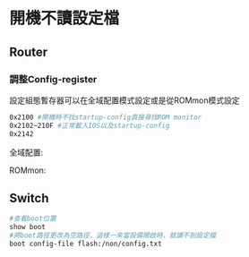 # 開機不讀設定檔 #

## Router ##

### 調整Config-register ###

設定組態暫存器可以在全域配置模式設定或是從ROMmon模式設定 

```bash
0x2100 #開機時不找startup-config直接尋找ROM monitor
0x2102~210F #正常載入IOS以及startup-config 
0x2142
```

全域配置:

ROMmon:

## Switch ##

```bash 
#查看boot位置
show boot 
#將boot路徑更改為空路徑，這樣一來當設備開啟時，就讀不到設定檔
boot config-file flash:/non/config.txt
```
